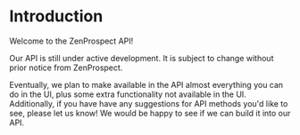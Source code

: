 
# Introduction

Welcome to the ZenProspect API! 

Our API is still under active development. It is subject to change without prior notice from ZenProspect. 

Eventually, we plan to make available in the API almost everything you can do in the UI, plus some extra functionality not available in the UI. Additionally, if you have have any suggestions for API methods you'd like to see, please let us know! We would be happy to see if we can build it into our API.
